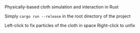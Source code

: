 Physically-based cloth simulation and interaction in Rust

Simply ```cargo run --release``` in the root directory of the project

Left-click to fix particles of the cloth in space
Right-click to unfix
